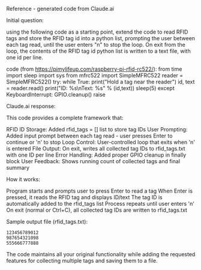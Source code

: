 Reference - generated code from Claude.ai

Initial question:

using the following code as a starting point, extend the code to read RFID tags and store the RFID tag id into a python list, prompting the user between each tag read, until the user enters "n" to stop the loop.  On exit from the loop, the contents of the RFID tag id python list is written to a text file, with one id per line.

code (from https://pimylifeup.com/raspberry-pi-rfid-rc522/):
from time import sleep
import sys
from mfrc522 import SimpleMFRC522
reader = SimpleMFRC522()
try:
    while True:
        print("Hold a tag near the reader")
        id, text = reader.read()
        print("ID: %s\nText: %s" % (id,text))
        sleep(5)
except KeyboardInterrupt:
    GPIO.cleanup()
    raise

Claude.ai response:

This code provides a complete framework that:

RFID ID Storage: Added rfid_tags = [] list to store tag IDs
User Prompting: Added input prompt between each tag read - user presses Enter to continue or 'n' to stop
Loop Control: User-controlled loop that exits when 'n' is entered
File Output: On exit, writes all collected tag IDs to rfid_tags.txt with one ID per line
Error Handling: Added proper GPIO cleanup in finally block
User Feedback: Shows running count of collected tags and final summary

How it works:

Program starts and prompts user to press Enter to read a tag
When Enter is pressed, it reads the RFID tag and displays ID/text
The tag ID is automatically added to the rfid_tags list
Process repeats until user enters 'n'
On exit (normal or Ctrl+C), all collected tag IDs are written to rfid_tags.txt

Sample output file (rfid_tags.txt):

```
123456789012
987654321098
555666777888
```
The code maintains all your original functionality while adding the requested features for collecting multiple tags and saving them to a file.
